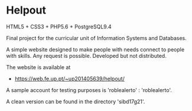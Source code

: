 # Helpout
HTML5 + CSS3 + PHP5.6 + PostgreSQL9.4

Final project for the curricular unit of Information Systems and Databases.

A simple website designed to make people with needs connect to people with skills. Any request is possible. Developed but not distributed.

The website is available at
- https://web.fe.up.pt/~up201405639/helpout/

A sample account for testing purposes is 'roblealerto' : 'roblealerto'.

A clean version can be found in the directory 'sibd17g21'.
